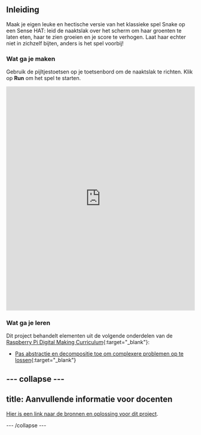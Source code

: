 ## Inleiding

Maak je eigen leuke en hectische versie van het klassieke spel Snake op een Sense HAT: leid de naaktslak over het scherm om haar groenten te laten eten, haar te zien groeien en je score te verhogen. Laat haar echter niet in zichzelf bijten, anders is het spel voorbij!

### Wat ga je maken

Gebruik de pijltjestoetsen op je toetsenbord om de naaktslak te richten. Klik op **Run** om het spel te starten. 

<iframe src="https://trinket.io/embed/python/bb0f1a130a?outputOnly=true" width="100%" height="600" frameborder="0" marginwidth="0" marginheight="0" allowfullscreen mark="crwd-mark"></iframe>

### Wat ga je leren

Dit project behandelt elementen uit de volgende onderdelen van de [Raspberry Pi Digital Making Curriculum](http://rpf.io/curriculum){:target="_blank"}:

+ [Pas abstractie en decompositie toe om complexere problemen op te lossen](https://curriculum.raspberrypi.org/programming/developer/){:target="_blank"}

--- collapse ---
---
title: Aanvullende informatie voor docenten
---

[Hier is een link naar de bronnen en oplossing voor dit project](https://github.com/raspberrypilearning/slug/tree/master/nl-NL).

--- /collapse ---
